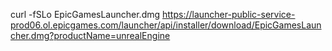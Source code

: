 




curl -fSLo EpicGamesLauncher.dmg https://launcher-public-service-prod06.ol.epicgames.com/launcher/api/installer/download/EpicGamesLauncher.dmg?productName=unrealEngine


